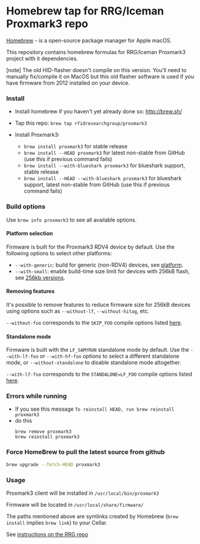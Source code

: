 Homebrew tap for RRG/Iceman Proxmark3 repo
=========================================

[Homebrew](http://brew.sh) - is a open-source package manager for Apple macOS.

This repository contains homebrew formulas for RRG/Iceman Proxmark3 project with it dependencies.

[note]
The old HID-flasher doesn't compile on this version. You'll need to manually fix/compile it on MacOS but this old flasher software is used if you have firmware from 2012 installed on your device.  

### Install

- Install homebrew if you haven't yet already done so: http://brew.sh/

- Tap this repo: `brew tap rfidresearchgroup/proxmark3`

- Install Proxmark3:
  - `brew install proxmark3` for stable release 
  - `brew install --HEAD proxmark3` for latest non-stable from GitHub (use this if previous command fails)
  - `brew install --with-blueshark proxmark3` for blueshark support, stable release
  - `brew install --HEAD --with-blueshark proxmark3` for blueshark support, latest non-stable from GitHub (use this if previous command fails)

### Build options

Use `brew info proxmark3` to see all available options.

#### Platform selection

Firmware is built for the Proxmark3 RDV4 device by default. Use the following options to select other platforms:

- `--with-generic`: build for generic (non-RDV4) devices, see [platform](https://github.com/RfidResearchGroup/proxmark3/blob/master/doc/md/Use_of_Proxmark/4_Advanced-compilation-parameters.md#platform).
- `--with-small`: enable build-time size limit for devices with 256kB flash, see [256kb versions](https://github.com/RfidResearchGroup/proxmark3/blob/master/doc/md/Use_of_Proxmark/4_Advanced-compilation-parameters.md#256kb-versions).

#### Removing features

It's possible to remove features to reduce firmware size for 256kB devices using options such as `--without-lf`, `--without-hitag`, etc.

`--without-foo` corresponds to the `SKIP_FOO` compile options listed [here](https://github.com/RfidResearchGroup/proxmark3/blob/master/doc/md/Use_of_Proxmark/4_Advanced-compilation-parameters.md#256kb-versions).

#### Standalone mode

Firmware is built with the `LF_SAMYRUN` standalone mode by default. Use the `--with-lf-foo` or `--with-hf-foo` options to select a different standalone mode,
or `--without-standalone` to disable standalone mode altogether.

`--with-lf-foo` corresponds to the `STANDALONE=LF_FOO` compile options listed [here](https://github.com/RfidResearchGroup/proxmark3/blob/master/doc/md/Use_of_Proxmark/4_Advanced-compilation-parameters.md#standalone).

### Errors while running

- If you see this message 
    `To reinstall HEAD, run brew reinstall proxmark3`
- do this
   ```
   brew remove proxmark3
   brew reinstall proxmark3
   ```

### Force HomeBrew to pull the latest source from github

```sh
brew upgrade --fetch-HEAD proxmark3
```
	 
### Usage

Proxmark3 client will be installed in 
`/usr/local/bin/proxmark3`  

Firmware will be located in 
`/usr/local/share/firmware/`  

The paths mentioned above are symlinks created by Homebrew (`brew install` implies `brew link`) to your Cellar.

See [instructions on the RRG repo]([https://github.com/RfidResearchGroup/proxmark3/blob/master/doc/md/Installation_Instructions/macOS-Homebrew-Installation-Instructions.md#flash-the-bootrom--fullimage](https://github.com/RfidResearchGroup/proxmark3/blob/master/doc/md/Installation_Instructions/macOS-Homebrew-Installation-Instructions.md#flash-the-bootrom--fullimage))

